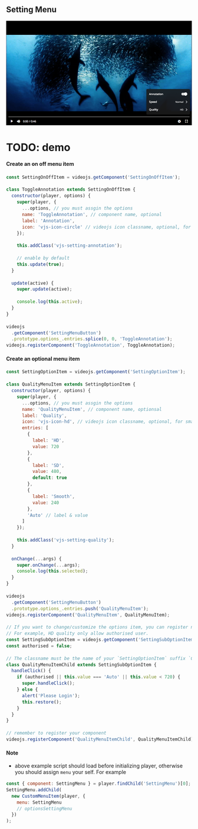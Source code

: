 ## Setting Menu <!-- {docsify-ignore-all} -->

<img src="../screenshot/setting-menu.png">

# TODO: demo

<!-- [Demo](https://pong420.github.io/videojs-plus/examples/setting-menu.html)
If you got an error from below example script, visit [the example source code](examples/setting-menu.html) -->

#### Create an on off menu item

```js
const SettingOnOffItem = videojs.getComponent('SettingOnOffItem');

class ToggleAnnotation extends SettingOnOffItem {
  constructor(player, options) {
    super(player, {
      ...options, // you must assgin the options
      name: 'ToggleAnnotation', // component name, optional
      label: 'Annotation',
      icon: 'vjs-icon-circle' // videojs icon classname, optional, for small screen
    });

    this.addClass('vjs-setting-annotation');

    // enable by default
    this.update(true);
  }

  update(active) {
    super.update(active);

    console.log(this.active);
  }
}

videojs
  .getComponent('SettingMenuButton')
  .prototype.options_.entries.splice(0, 0, 'ToggleAnnotation');
videojs.registerComponent('ToggleAnnotation', ToggleAnnotation);
```

#### Create an optional menu item

```js
const SettingOptionItem = videojs.getComponent('SettingOptionItem');

class QualityMenuItem extends SettingOptionItem {
  constructor(player, options) {
    super(player, {
      ...options, // you must assgin the options
      name: 'QualityMenuItem', // component name, optionsal
      label: 'Quality',
      icon: 'vjs-icon-hd', // videojs icon classname, optional, for small screen
      entries: [
        {
          label: 'HD',
          value: 720
        },
        {
          label: 'SD',
          value: 480,
          default: true
        },
        {
          label: 'Smooth',
          value: 240
        },
        'Auto' // label & value
      ]
    });

    this.addClass('vjs-setting-quality');
  }

  onChange(...args) {
    super.onChange(...args);
    console.log(this.selected);
  }
}

videojs
  .getComponent('SettingMenuButton')
  .prototype.options_.entries.push('QualityMenuItem');
videojs.registerComponent('QualityMenuItem', QualityMenuItem);

// If you want to change/customize the options item, you can register new a component.
// For example, HD quality only allow authorised user.
const SettingSubOptionItem = videojs.getComponent('SettingSubOptionItem');
const authorised = false;

// The classname must be the name of your `SettingOptionItem` suffix `Child`
class QualityMenuItemChild extends SettingSubOptionItem {
  handleClick() {
    if (authorised || this.value === 'Auto' || this.value < 720) {
      super.handleClick();
    } else {
      alert('Please Login');
      this.restore();
    }
  }
}

// remember to register your component
videojs.registerComponent('QualityMenuItemChild', QualityMenuItemChild);
```

#### Note

- above example script should load before initializing player, otherwise you should assign `menu` your self. For example

```js
const { component: SettingMenu } = player.findChild('SettingMenu')[0];
SettingMenu.addChild(
  new CustomMenuItem(player, {
    menu: SettingMenu
    // optionsSettingMenu
  })
);
```
